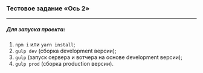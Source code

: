 ### Тестовое задание «Ось ­2»
------------------------------
##### Для запуска проекта:
1. `npm i` или `yarn install`;
2. `gulp dev` (сборка development версии);
3. `gulp` (запуск сервера и вотчера на основе development версии);
4. `gulp prod` (сборка production версии).
